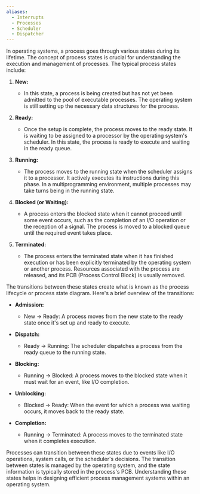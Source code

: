 ```yaml
---
aliases:
  - Interrupts
  - Processes
  - Scheduler
  - Dispatcher
---
```

In operating systems, a process goes through various states during its lifetime. The concept of process states is crucial for understanding the execution and management of processes. The typical process states include:

1. **New:**
   - In this state, a process is being created but has not yet been admitted to the pool of executable processes. The operating system is still setting up the necessary data structures for the process.

2. **Ready:**
   - Once the setup is complete, the process moves to the ready state. It is waiting to be assigned to a processor by the operating system's scheduler. In this state, the process is ready to execute and waiting in the ready queue.

3. **Running:**
   - The process moves to the running state when the scheduler assigns it to a processor. It actively executes its instructions during this phase. In a multiprogramming environment, multiple processes may take turns being in the running state.

4. **Blocked (or Waiting):**
   - A process enters the blocked state when it cannot proceed until some event occurs, such as the completion of an I/O operation or the reception of a signal. The process is moved to a blocked queue until the required event takes place.

5. **Terminated:**
   - The process enters the terminated state when it has finished execution or has been explicitly terminated by the operating system or another process. Resources associated with the process are released, and its PCB (Process Control Block) is usually removed.

The transitions between these states create what is known as the process lifecycle or process state diagram. Here's a brief overview of the transitions:

- **Admission:**
  - New → Ready: A process moves from the new state to the ready state once it's set up and ready to execute.

- **Dispatch:**
  - Ready → Running: The scheduler dispatches a process from the ready queue to the running state.

- **Blocking:**
  - Running → Blocked: A process moves to the blocked state when it must wait for an event, like I/O completion.

- **Unblocking:**
  - Blocked → Ready: When the event for which a process was waiting occurs, it moves back to the ready state.

- **Completion:**
  - Running → Terminated: A process moves to the terminated state when it completes execution.

Processes can transition between these states due to events like I/O operations, system calls, or the scheduler's decisions. The transition between states is managed by the operating system, and the state information is typically stored in the process's PCB. Understanding these states helps in designing efficient process management systems within an operating system.